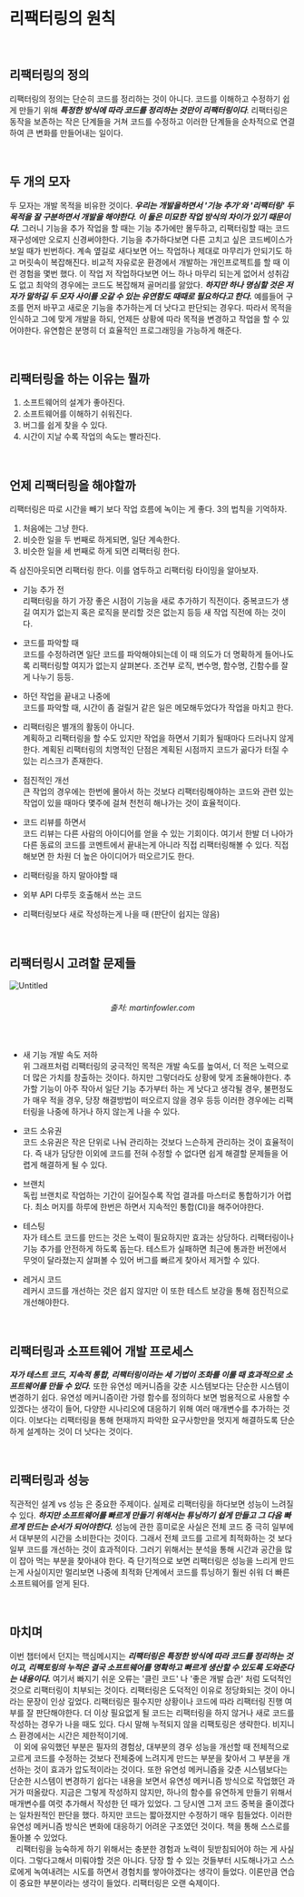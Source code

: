 # 리팩터링의 원칙

<br>

## 리팩터링의 정의
리팩터링의 정의는 단순히 코드를 정리하는 것이 아니다. 코드를 이해하고 수정하기 쉽게 만들기 위해 _**특정한 방식에 따라 코드를 정리하는 것만이 리팩터링이다**_. 리팩터링은 동작을 보존하는 작은 단계들을 거쳐 코드를 수정하고 이러한 단계들을 순차적으로 연결하여 큰 변화를 만들어내는 일이다.  

<br>

## 두 개의 모자
두 모자는 개발 목적을 비유한 것이다. _**우리는 개발을하면서 '기능 추가'와 '리팩터링' 두 목적을 잘 구분하면서 개발을 해야한다. 이 둘은 미묘한 작업 방식의 차이가 있기 때문이다.**_ 그러니 기능을 추가 작업을 할 때는 기능 추가에만 몰두하고, 리팩터링할 때는 코드 재구성에만 오로지 신경써야한다. 기능을 추가하다보면 다른 고치고 싶은 코드베이스가 보일 때가 빈번하다. 계속 옆길로 새다보면 어느 작업하나 제대로 마무리가 안되기도 하고 머릿속이 복잡해진다. 비교적 자유로운 환경에서 개발하는 개인프로젝트를 할 때 이런 경험을 몇번 했다. 이 작업 저 작업하다보면 어느 하나 마무리 되는게 없어서 성취감도 없고 최악의 경우에는 코드도 복잡해져 골머리를 앓았다. _**하지만 하나 명심할 것은 저자가 말하길 두 모자 사이를 오갈 수 있는 유연함도 때때로 필요하다고 한다.**_ 예를들어 구조를 먼저 바꾸고 새로운 기능을 추가하는게 더 낫다고 판단되는 경우다. 따라서 목적을 인식하고 그에 맞게 개발을 하되, 언제든 상황에 따라 목적을 변경하고 작업을 할 수 있어야한다. 유연함은 분명히 더 효율적인 프로그래밍을 가능하게 해준다.

<br>

## 리팩터링을 하는 이유는 뭘까
1. 소프트웨어의 설계가 좋아진다.
2. 소프트웨어를 이해하기 쉬워진다.
3. 버그를 쉽게 찾을 수 있다.
4. 시간이 지날 수록 작업의 속도는 빨라진다.

<br>

## 언제 리팩터링을 해야할까
리팩터링은 따로 시간을 빼기 보다 작업 흐름에 녹이는 게 좋다. 3의 법칙을 기억하자.
1. 처음에는 그냥 한다.
2. 비슷한 일을 두 번째로 하게되면, 일단 계속한다.
3. 비슷한 일을 세 번째로 하게 되면 리팩터링 한다.  

즉 삼진아웃되면 리팩터링 한다. 이를 염두하고 리팩터링 타이밍을 알아보자.  

- 기능 추가 전  
리팩터링을 하기 가장 좋은 시점이 기능을 새로 추가하기 직전이다. 중복코드가 생길 여지가 없는지 혹은 로직을 분리할 것은 없는지 등등 새 작업 직전에 하는 것이다.

- 코드를 파악할 때  
코드를 수정하려면 일단 코드를 파악해야되는데 이 때 의도가 더 명확하게 들어나도록 리팩터링할 여지가 없는지 살펴본다. 조건부 로직, 변수명, 함수명, 긴함수를 잘게 나누기 등등.

- 하던 작업을 끝내고 나중에  
코드를 파악할 때, 시간이 좀 걸릴거 같은 일은 메모해두었다가 작업을 마치고 한다.

- 리팩터링은 별개의 활동이 아니다.  
계획하고 리팩터링을 할 수도 있지만 작업을 하면서 기회가 될때마다 드러나지 않게 한다. 계획된 리팩터링의 치명적인 단점은 계획된 시점까지 코드가 곪다가 터질 수 있는 리스크가 존재한다.

- 점진적인 개선  
큰 작업의 경우에는 한번에 몰아서 하는 것보다 리팩터링해야하는 코드와 관련 있는 작업이 있을 때마다 몇주에 걸쳐 천천히 해나가는 것이 효율적이다.

- 코드 리뷰를 하면서  
코드 리뷰는 다른 사람의 아이디어를 얻을 수 있는 기회이다. 여기서 한발 더 나아가 다른 동료의 코드를 코멘트에서 끝내는게 아니라 직접 리팩터링해볼 수 있다. 직접해보면 한 차원 더 높은 아이디어가 떠오르기도 한다.

- 리팩터링을 하지 말아야할 때  
 - 외부 API 다루듯 호출해서 쓰는 코드
 - 리팩터링보다 새로 작성하는게 나을 때 (판단이 쉽지는 않음)

<br>

## 리팩터링시 고려할 문제들

![Untitled](https://user-images.githubusercontent.com/53952734/142715491-0d34b82a-e68e-4be0-a566-5fdeb63a00e8.png)
###### <p align="center" >출처: martinfowler.com</p>  

<br>

- 새 기능 개발 속도 저하  
위 그래프처럼 리팩터링의 궁극적인 목적은 개발 속도를 높여서, 더 적은 노력으로 더 많은 가치를 창출하는 것이다. 하지만 그렇더라도 상황에 맞게 조율해야한다. 추가할 기능이 아주 작아서 일단 기능 추가부터 하는 게 낫다고 생각될 경우, 불편정도가 매우 적을 경우, 당장 해결방법이 떠오르지 않을 경우 등등 이러한 경우에는 리팩터링을 나중에 하거나 하지 않는게 나을 수 있다.

- 코드 소유권  
코드 소유권은 작은 단위로 나눠 관리하는 것보다 느슨하게 관리하는 것이 효율적이다. 즉 내가 담당한 이외에 코드를 전혀 수정할 수 없다면 쉽게 해결할 문제들을 어렵게 해결하게 될 수 있다.

- 브랜치  
독립 브랜치로 작업하는 기간이 길어질수록 작업 결과를 마스터로 통합하기가 어렵다. 최소 머지를 하루에 한번은 하면서 지속적인 통합(CI)을 해주어야한다.

- 테스팅   
자가 테스트 코드를 만드는 것은 노력이 필요하지만 효과는 상당하다. 리팩터링이나 기능 추가를 안전하게 하도록 돕는다. 테스트가 실패하면 최근에 통과한 버전에서 무엇이 달라졌는지 살펴볼 수 있어 버그를 빠르게 찾아서 제거할 수 있다.

- 레거시 코드  
레커시 코드를 개선하는 것은 쉽지 않지만 이 또한 테스트 보강을 통해 점진적으로 개선해야한다.

<br>

## 리팩터링과 소프트웨어 개발 프로세스
_**자가 테스트 코드, 지속적 통합, 리팩터링이라는 세 기법이 조화를 이룰 때 효과적으로 소프트웨어를 만들 수 있다.**_ 또한 유연성 메커니즘을 갖춘 시스템보다는 단순한 시스템이 변경하기 쉽다. 유연성 메커니즘이란 가령 함수를 정의하다 보면 범용적으로 사용할 수 있겠다는 생각이 들어, 다양한 시나리오에 대응하기 위해 여러 매개변수를 추가하는 것이다. 이보다는 리팩터링을 통해 현재까지 파악한 요구사항만을 멋지게 해결하도록 단순하게 설계하는 것이 더 낫다는 것이다.

<br>

## 리팩터링과 성능
직관적인 설계 vs 성능 은 중요한 주제이다. 실제로 리팩터링을 하다보면 성능이 느려질 수 있다. _**하지만 소프트웨어를 빠르게 만들기 위해서는 튜닝하기 쉽게 만들고 그 다음 빠르게 만드는 순서가 되어야한다.**_
성능에 관한 흥미로운 사실은 전체 코드 중 극히 일부에서 대부분의 시간을 소비한다는 것이다. 그래서 전체 코드를 고르게 최적화하는 것 보다 일부 코드를 개선하는 것이 효과적이다. 그러기 위해서는 분석을 통해 시간과 공간을 많이 잡아 먹는 부분을 찾아내야 한다. 즉 단기적으로 보면 리팩터링은 성능을 느리게 만드는게 사실이지만 멀리보면 나중에 최적화 단계에서 코드를 튜닝하기 훨씬 쉬워 더 빠른 소프트웨어를 얻게 된다.

<br>

## 마치며  
이번 챕터에서 던지는 핵심메시지는 _**리팩터링은 특정한 방식에 따라 코드를 정리하는 것이고, 리팩토링의 누적은 결국 소프트웨어를 명확하고 빠르게 생산할 수 있도록 도와준다는 내용이다.**_ 여기서 빠지기 쉬운 오류는 '클린 코드' 나 '좋은 개발 습관' 처럼 도덕적인 것으로 리팩터링이 치부되는 것이다. 리팩터링은 도덕적인 이유로 정당화되는 것이 아니라는 문장이 인상 깊었다. 리팩터링은 필수지만 상황이나 코드에 따라 리팩터링 진행 여부를 잘 판단해야한다. 더 이상 필요없게 될 코드는 리팩터링을 하지 않거나 새로 코드를 작성하는 경우가 나을 때도 있다. 다시 말해 누적되지 않을 리팩토링은 생략한다. 비지니스 환경에서는 시간은 제한적이기에.  
&nbsp;&nbsp;이 외에 유익했던 부분은 필자의 경험상, 대부분의 경우 성능을 개선할 때 전체적으로 고르게 코드를 수정하는 것보다 전체중에 느려지게 만드는 부분을 찾아서 그 부분을 개선하는 것이 효과가 압도적이라는 것이다. 또한 유연성 메커니즘을 갖춘 시스템보다는 단순한 시스템이 변경하기 쉽다는 내용을 보면서 유연성 메커니즘 방식으로 작업했던 과거가 떠올랐다. 지금은 그렇게 작성하지 않지만, 하나의 함수를 유연하게 만들기 위해서 매개변수를 여럿 추가해서 작성한 던 때가 있었다. 그 당시엔 그저 코드 중복을 줄이겠다는 일차원적인 판단을 했다. 하지만 코드는 짧아졌지만 수정하기 매우 힘들었다. 이러한 유연성 메커니즘 방식은 변화에 대응하기 어려운 구조였던 것이다. 책을 통해 스스로를 돌아볼 수 있었다.  
&nbsp;&nbsp; 리팩터링을 능숙하게 하기 위해서는 충분한 경험과 노력이 뒷받침되어야 하는 게 사실이다. 그렇다고해서 미뤄야할 것은 아니다. 당장 할 수 있는 것들부터 시도해나가고 스스로에게 녹여내려는 시도를 하면서 경험치를 쌓아야겠다는 생각이 들었다. 이론만큼 연습이 중요한 부분이라는 생각이 들었다. 리팩터링은 오랜 숙제이다.
  
